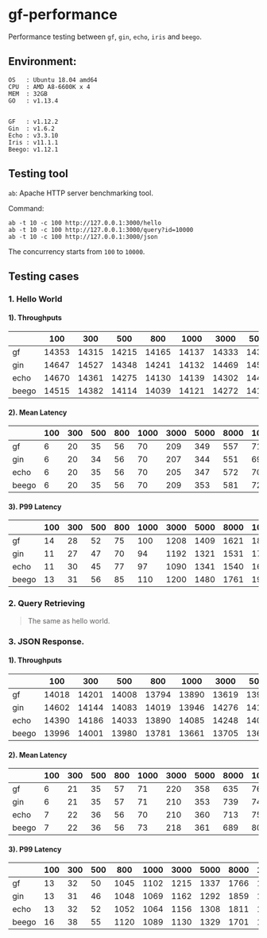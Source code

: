 # gf-performance

Performance testing between `gf`, `gin`, `echo`, `iris` and `beego`.

## Environment:

    OS   : Ubuntu 18.04 amd64
    CPU  : AMD A8-6600K x 4
    MEM  : 32GB
    GO   : v1.13.4


    GF   : v1.12.2
    Gin  : v1.6.2
    Echo : v3.3.10
    Iris : v11.1.1
    Beego: v1.12.1

## Testing tool

`ab`: Apache HTTP server benchmarking tool.

Command:
```
ab -t 10 -c 100 http://127.0.0.1:3000/hello
ab -t 10 -c 100 http://127.0.0.1:3000/query?id=10000
ab -t 10 -c 100 http://127.0.0.1:3000/json
```
The concurrency starts from `100` to `10000`.

## Testing cases
### 1. Hello World

#### 1). Throughputs

| | 100 | 300 | 500 | 800 | 1000 | 3000 | 5000 | 8000 | 10000
-- | -- | -- | -- | -- | -- | -- | -- | -- | --
gf | 14353 | 14315 | 14215 | 14165 | 14137 | 14333 | 14317 | 14352 | 14201
gin | 14647 | 14527 | 14348 | 14241 | 14132 | 14469 | 14534 | 14493 | 14410
echo | 14670 | 14361 | 14275 | 14130 | 14139 | 14302 | 14401 | 13975 | 13857
beego | 14515 | 14382 | 14114 | 14039 | 14121 | 14272 | 14127 | 13760 | 13672

#### 2). Mean Latency

|  | 100 | 300 | 500 | 800 | 1000 | 3000 | 5000 | 8000 | 10000
-- | -- | -- | -- | -- | -- | -- | -- | -- | --
gf | 6 | 20 | 35 | 56 | 70 | 209 | 349 | 557 | 715
gin | 6 | 20 | 34 | 56 | 70 | 207 | 344 | 551 | 693
echo | 6 | 20 | 35 | 56 | 70 | 205 | 347 | 572 | 705
beego | 6 | 20 | 35 | 56 | 70 | 209 | 353 | 581 | 724

#### 3). P99 Latency

| | 100 | 300 | 500 | 800 | 1000 | 3000 | 5000 | 8000 | 10000
-- | -- | -- | -- | -- | -- | -- | -- | -- | --
gf | 14 | 28 | 52 | 75 | 100 | 1208 | 1409 | 1621 | 1869
gin | 11 | 27 | 47 | 70 | 94 | 1192 | 1321 | 1531 | 1716
echo | 11 | 30 | 45 | 77 | 97 | 1090 | 1341 | 1540 | 1674
beego | 13 | 31 | 56 | 85 | 110 | 1200 | 1480 | 1761 | 1911

### 2. Query Retrieving

> The same as hello world.


### 3. JSON Response.

#### 1). Throughputs

| | 100 | 300 | 500 | 800 | 1000 | 3000 | 5000 | 8000 | 10000
-- | -- | -- | -- | -- | -- | -- | -- | -- | --
gf | 14018 | 14201 | 14008 | 13794 | 13890 | 13619 | 13928 | 13354 | 13221
gin | 14602 | 14144 | 14083 | 14019 | 13946 | 14276 | 14129 | 13528 | 13443
echo | 14390 | 14186 | 14033 | 13890 | 14085 | 14248 | 14021 | 13640 | 13284
beego | 13996 | 14001 | 13980 | 13781 | 13661 | 13705 | 13675 | 13301 | 12422



#### 2). Mean Latency


|  | 100 | 300 | 500 | 800 | 1000 | 3000 | 5000 | 8000 | 10000
-- | -- | -- | -- | -- | -- | -- | -- | -- | --
gf | 6 | 21 | 35 | 57 | 71 | 220 | 358 | 635 | 764
gin | 6 | 21 | 35 | 57 | 71 | 210 | 353 | 739 | 743
echo | 7 | 22 | 36 | 56 | 70 | 210 | 360 | 713 | 752
beego | 7 | 22 | 36 | 56 | 73 | 218 | 361 | 689 | 805



#### 3). P99 Latency

| | 100 | 300 | 500 | 800 | 1000 | 3000 | 5000 | 8000 | 10000
-- | -- | -- | -- | -- | -- | -- | -- | -- | --
gf | 13 | 32 | 50 | 1045 | 1102 | 1215 | 1337 | 1766 | 1769
gin | 13 | 31 | 46 | 1048 | 1069 | 1162 | 1292 | 1859 | 1766
echo | 13 | 32 | 52 | 1052 | 1064 | 1156 | 1308 | 1811 | 1956
beego | 16 | 38 | 55 | 1120 | 1089 | 1130 | 1329 | 1701 | 1789











